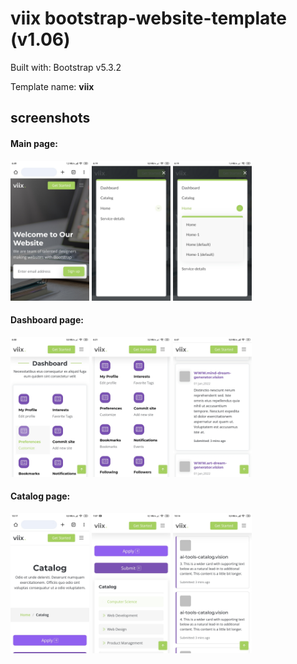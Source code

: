 # viix bootstrap-website-template (v1.06)

Built with: Bootstrap v5.3.2

Template name: **viix**

## screenshots

#### Main page:

<div align="left">
  <img src="/screenshots/screenshot-1.jpg" width="25%" height="25%" >
  <img src="/screenshots/screenshot-5.jpg" width="25%" height="25%" >
  <img src="/screenshots/screenshot-6.jpg" width="25%" height="25%" >
</div>

#### Dashboard page:

<div align="left">
  <img src="/screenshots/screenshot-2.jpg" width="25%" height="25%" >
  <img src="/screenshots/screenshot-3.jpg" width="25%" height="25%" >
  <img src="/screenshots/screenshot-4.jpg" width="25%" height="25%" >
</div>

#### Catalog page:

<div align="left">
  <img src="/screenshots/screenshot-ct-1.jpg" width="25%" height="25%" >
  <img src="/screenshots/screenshot-ct-2.jpg" width="25%" height="25%" >
  <img src="/screenshots/screenshot-ct-3.jpg" width="25%" height="25%" >
</div>
